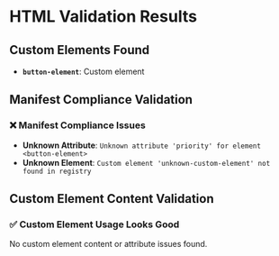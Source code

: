 # HTML Validation Results

## Custom Elements Found

- **`button-element`**: Custom element

## Manifest Compliance Validation

### ❌ Manifest Compliance Issues

- **Unknown Attribute**: `Unknown attribute 'priority' for element <button-element>`
- **Unknown Element**: `Custom element 'unknown-custom-element' not found in registry`

## Custom Element Content Validation

### ✅ Custom Element Usage Looks Good

No custom element content or attribute issues found.

